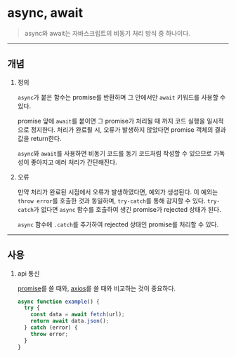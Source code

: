 # async, await

> async와 await는 자바스크립트의 비동기 처리 방식 중 하나이다.

---

## 개념

1. 정의

   `async`가 붙은 함수는 promise를 반환하며 그 안에서만 `await` 키워드를 사용할 수 있다.

   promise 앞에 `await`를 붙이면 그 promise가 처리될 때 까지 코드 실행을 일시적으로 정지한다. 처리가 완료될 시, 오류가 발생하지 않았다면 promise 객체의 결과값을 return한다.

   `async`와 `await`를 사용하면 비동기 코드를 동기 코드처럼 작성할 수 있으므로 가독성이 좋아지고 에러 처리가 간단해진다.

2. 오류

   만약 처리가 완료된 시점에서 오류가 발생하였다면, 예외가 생성된다. 이 예외는 `throw error`를 호출한 것과 동일하며, `try-catch`를 통해 감지할 수 있다. `try-catch`가 없다면 `async` 함수를 호출하여 생긴 promise가 rejected 상태가 된다.

   `async` 함수에 `.catch`를 추가하여 rejected 상태인 promise를 처리할 수 있다.

---

## 사용

1. api 통신

   [promise](https://github.com/976520/TIL/blob/main/javascript/promise.md)를 쓸 때와, [axios](https://github.com/976520/TIL/blob/main/javascript/axios.md)를 쓸 때와 비교하는 것이 중요하다.

   ```javascript
   async function example() {
     try {
       const data = await fetch(url);
       return await data.json();
     } catch (error) {
       throw error;
     }
   }
   ```

